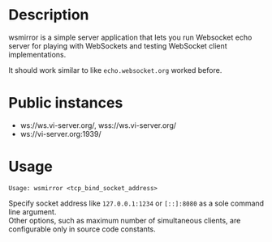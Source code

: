 # Description

wsmirror is a simple server application that lets you run Websocket echo server for playing with WebSockets and testing WebSocket client implementations.

It should work similar to like `echo.websocket.org` worked before.

# Public instances

* ws://ws.vi-server.org/, wss://ws.vi-server.org/
* ws://vi-server.org:1939/


# Usage

    Usage: wsmirror <tcp_bind_socket_address>

Specify socket address like `127.0.0.1:1234` or `[::]:8080` as a sole command line argument.  
Other options, such as maximum number of simultaneous clients, are configurable only in source code constants.
